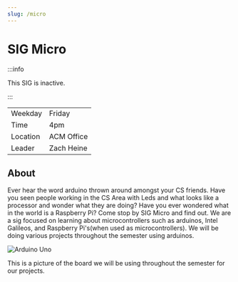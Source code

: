 ```yaml
---
slug: /micro
---
```


# SIG Micro

:::info

This SIG is inactive.

:::

|          |            |
| -------- | ---------- |
| Weekday  | Friday     |
| Time     | 4pm        |
| Location | ACM Office |
| Leader   | Zach Heine |

## About

Ever hear the word arduino thrown around amongst your CS friends. Have you seen people working in the CS Area with Leds and what looks like a processor and wonder what they are doing? Have you ever wondered what in the world is a Raspberry Pi? Come stop by SIG Micro and find out. We are a sig focused on learning about microcontrollers such as arduinos, Intel Galileos, and Raspberry Pi's(when used as microcontrollers). We will be doing various projects throughout the semester using arduinos.

![Arduino Uno](/media/sigmicro/arduino-uno.jpg)

This is a picture of the board we will be using throughout the semester for our projects.

